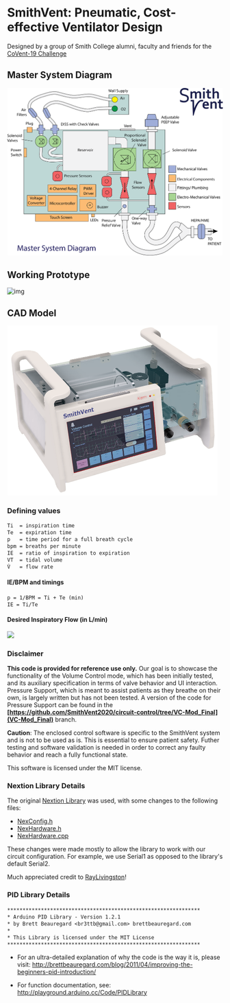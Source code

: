 # SmithVent: Pneumatic, Cost-effective Ventilator Design
Designed by a group of Smith College alumni, faculty and friends for the [CoVent-19 Challenge](https://www.coventchallenge.com/)

## Master System Diagram
![img](images/system-diagram.png)

## Working Prototype
![img](images/screen.png)

## CAD Model
![img](images/angle-left.png)

### Defining values
```
Ti  = inspiration time
Te  = expiration time
p   = time period for a full breath cycle
bpm = breaths per minute
IE  = ratio of inspiration to expiration
VT  = tidal volume
V̇   = flow rate 
```

#### IE/BPM and timings
```
p = 1/BPM = Ti + Te (min)
IE = Ti/Te
```

#### Desired Inspiratory Flow (in L/min)
![](https://bit.ly/3cZxs32)

### Disclaimer 
**This code is provided for reference use only.** Our goal is to showcase the functionality of the Volume Control mode, which has been initially tested, and its auxiliary specification in terms of valve behavior and UI interaction. Pressure Support, which is meant to assist patients as they breathe on their own, is largely written but has not been tested. A version of the code for Pressure Support can be found in the **[https://github.com/SmithVent2020/circuit-control/tree/VC-Mod_Final](VC-Mod_Final)** branch.

**Caution**: The enclosed control software is specific to the SmithVent system and is not to be used as is. This is essential to ensure patient safety. Futher testing and software validation is needed in order to correct any faulty behavior and reach a fully functional state. 

This software is licensed under the MIT license.

### Nextion Library Details
The original [Nextion Library](https://github.com/itead/ITEADLIB_Arduino_Nextion) was used, with some changes to the following files:
- [NexConfig.h](https://github.com/SmithVent2020/circuit-control/blob/master/Nextion/NexConfig.h)
- [NexHardware.h](https://github.com/SmithVent2020/circuit-control/blob/master/Nextion/NexHardware.h)
- [NexHardware.cpp](https://github.com/SmithVent2020/circuit-control/blob/master/Nextion/NexHardware.cpp)

These changes were made mostly to allow the library to work with our circuit configuration. For example, we use Serial1 as opposed to the library's default Serial2.

Much appreciated credit to [RayLivingston](https://forum.arduino.cc/index.php?topic=620821.0)!

### PID Library Details

```
***************************************************************
* Arduino PID Library - Version 1.2.1
* by Brett Beauregard <br3ttb@gmail.com> brettbeauregard.com
*
* This Library is licensed under the MIT License
***************************************************************
 ```
 - For an ultra-detailed explanation of why the code is the way it is, please visit: 
   http://brettbeauregard.com/blog/2011/04/improving-the-beginners-pid-introduction/

 - For function documentation, see:  http://playground.arduino.cc/Code/PIDLibrary

